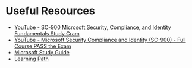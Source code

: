 # Useful Resources

- [YouTube - SC-900 Microsoft Security, Compliance, and Identity Fundamentals Study Cram](https://www.youtube.com/watch?v=Bz-8jM3jg-8)
- [YouTube - Microsoft Security Compliance and Identity (SC-900) - Full Course PASS the Exam](https://www.youtube.com/watch?v=LLKza5oULAA)
- [Microsoft Study Guide](https://query.prod.cms.rt.microsoft.com/cms/api/am/binary/RE4Mr81)
- [Learning Path](https://learn.microsoft.com/en-us/training/paths/describe-concepts-of-security-compliance-identity/)
